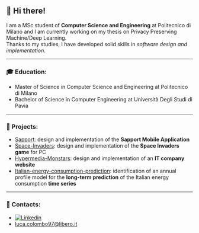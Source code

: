 ## 👋 Hi there!

I am a MSc student of **Computer Science and Engineering** at Politecnico di Milano and I am currently working on my thesis on Privacy Preserving Machine/Deep Learning.  
Thanks to my studies, I have developed solid skills in _software design and implementation_.

---
### 🎓 Education:
* Master of Science in Computer Science and Engineering at Politecnico di Milano
* Bachelor of Science in Computer Engineering at Università Degli Studi di Pavia
---
### 📌 Projects:
* [Sapport](https://github.com/lucacolombo97/): design and implementation of the **Sapport Mobile Application**
* [Space-Invaders](https://github.com/lucacolombo97/Space-Invaders): design and implementation of the **Space Invaders game** for PC
* [Hypermedia-Monstars](https://github.com/lucacolombo97/Hypermedia-Monstars): design and implementation of an **IT company website**
* [Italian-energy-consumption-prediction](https://github.com/lucacolombo97/Italian-energy-consumption-prediction): identification of an annual profile model for the **long-term prediction** of the Italian energy consumption **time series**
---
### 📝 Contacts:
* [![Linkedin](https://camo.githubusercontent.com/6dc9828248fb64760c234f5b24c275a4912e9bb546c281d0c8e67cecb3381669/68747470733a2f2f696d672e736869656c64732e696f2f62616467652f2d4c696e6b6564496e2d626c75653f7374796c653d666c6174266c6f676f3d4c696e6b6564696e266c6f676f436f6c6f723d7768697465)](https://www.linkedin.com/in/luca-colombo-84a30a159/)
* luca.colombo97@libero.it


